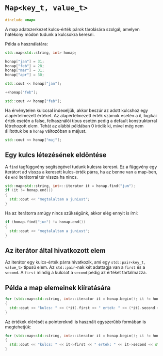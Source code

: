`Map<key_t, value_t>`
=====================

```cpp
#include <map>
```

A map adatszerkezet kulcs-érték párok tárolására szolgál, amelyen hatékony módon tudunk a kulcsokra keresni.

Példa a használatára:

```cpp
std::map<std::string, int> honap;

honap["jan"] = 31;
honap["feb"] = 28;
honap["mar"] = 31;
honap["apr"] = 30;

std::cout << honap["jan"];

++honap["feb"];

std::cout << honap["feb"];
```

Ha érvénytelen kulccsal indexeljük, akkor beszúr az adott kulcshoz egy alapértelmezett értéket. Az alapértelmezett érték számok esetén a `0`, logikai érték esetén a false, felhasználói típus esetén pedig a default konstruktorral létrehozott elem. Tehát az alábbi példában 0 íródik ki, mivel még nem állítottuk be a `honap` változóban a májust.

```cpp
std::cout << honap["maj"];
```

Egy kulcs létezésének eldöntése
-------------------------------

A `find` tagfüggvény segítségével tudunk kulcsra keresni. Ez a függvény egy iterátort ad vissza a keresett kulcs-érték párra, ha az benne van a map-ben, és `end` iterátorral tér vissza ha nincs.

```cpp
std::map<std::string, int>::iterator it = honap.find("jun");
if (it != honap.end()) 
{
  std::cout << "megtalaltam a juniust";
}
```

Ha az iterátorra amúgy nincs szükségünk, akkor elég ennyit is írni:

```cpp
if (honap.find("jun") != honap.end()) 
{
  std::cout << "megtalaltam a juniust";
}
```

Az iterátor által hivatkozott elem
----------------------------------

Az iterátor egy kulcs-érték párra hivatkozik, ami egy `std::pair<key_t, value_t>` típusú elem. Az `std::pair`-nak két adattagja van a `first` és a `second`. A `first` mindig a kulcsot a `second` pedig az értéket tartalmazza.

Példa a map elemeinek kiíratására
---------------------------------

```cpp
for (std::map<std::string, int>::iterator it = honap.begin(); it != honap.end(); ++it) 
{
  std::cout << "kulcs: " << (*it).first << " ertek: " << (*it).second << std::endl;
}
```

Az értékek elérését a pointereknél is használt egyszerűbb formában is megtehetjük:


```cpp
for (std::map<std::string, int>::iterator it = honap.begin(); it != honap.end(); ++it) 
{
  std::cout << "kulcs: " << it->first << " ertek: " << it->second << std::endl;
}
```


